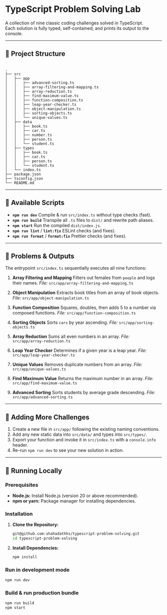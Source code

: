 # TypeScript Problem Solving Lab

A collection of nine classic coding challenges solved in TypeScript.  
Each solution is fully typed, self-contained, and prints its output to the console.

---

## 📁 Project Structure

```

.
├── src
│   ├── app
│   │   ├── advanced-sorting.ts
│   │   ├── array-filtering-and-mapping.ts
│   │   ├── array-reduction.ts
│   │   ├── find-maximum-value.ts
│   │   ├── function-composition.ts
│   │   ├── leap-year-checker.ts
│   │   ├── object-manipulation.ts
│   │   ├── sorting-objects.ts
│   │   └── unique-values.ts
│   ├── data
│   │   ├── book.ts
│   │   ├── car.ts
│   │   ├── number.ts
│   │   ├── person.ts
│   │   └── student.ts
│   ├── types
│   │   ├── book.ts
│   │   ├── car.ts
│   │   ├── person.ts
│   │   └── student.ts
│   └── index.ts
├── package.json
├── tsconfig.json
└── README.md

```

---

## 🔨 Available Scripts

* **`npm run dev`**
  Compile & run `src/index.ts` without type checks (fast).
* **`npm run build`**
  Transpile all `.ts` files to `dist/` and rewrite path aliases.
* **`npm start`**
  Run the compiled `dist/index.js`.
* **`npm run lint`** / **`lint:fix`**
  ESLint checks (and fixes).
* **`npm run format`** / **`format:fix`**
  Prettier checks (and fixes).

---

## 📄 Problems & Outputs

The entrypoint `src/index.ts` sequentially executes all nine functions:

1. **Array Filtering and Mapping**
   Filters out females from `people` and logs their names.
   *File:* `src/app/array-filtering-and-mapping.ts`

2. **Object Manipulation**
   Extracts book titles from an array of book objects.
   *File:* `src/app/object-manipulation.ts`

3. **Function Composition**
   Squares, doubles, then adds 5 to a number via composed functions.
   *File:* `src/app/function-composition.ts`

4. **Sorting Objects**
   Sorts `cars` by year ascending.
   *File:* `src/app/sorting-objects.ts`

5. **Array Reduction**
   Sums all even numbers in an array.
   *File:* `src/app/array-reduction.ts`

6. **Leap Year Checker**
   Determines if a given year is a leap year.
   *File:* `src/app/leap-year-checker.ts`

7. **Unique Values**
   Removes duplicate numbers from an array.
   *File:* `src/app/unique-values.ts`

8. **Find Maximum Value**
   Returns the maximum number in an array.
   *File:* `src/app/find-maximum-value.ts`

9. **Advanced Sorting**
   Sorts students by average grade descending.
   *File:* `src/app/advanced-sorting.ts`

---

## 🧩 Adding More Challenges

1. Create a new file in `src/app/` following the existing naming conventions.
2. Add any new static data into `src/data/` and types into `src/types/`.
3. Export your function and invoke it in `src/index.ts` with a `console.info` header.
4. Re-run `npm run dev` to see your new solution in action.

---

## 🚀 Running Locally

### Prerequisites

- **Node.js:** Install Node.js (version 20 or above recommended).
- **npm or yarn:** Package manager for installing dependencies.

### Installation

1. **Clone the Repository:**

   ```bash
   git@github.com:shahadathhs/typescript-problem-solving.git
   cd typescript-problem-solving
   ```

2. **Install Dependencies:**

   ```bash
   npm install
   ```

### Run in development mode

```bash
npm run dev
```

### Build & run production bundle

```bash
npm run build
npm start
```
